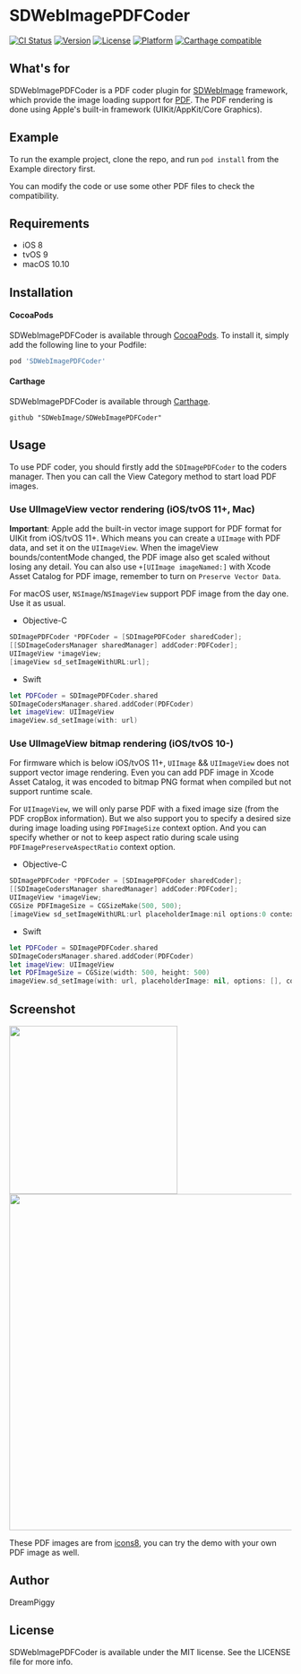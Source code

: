 # SDWebImagePDFCoder

[![CI Status](https://img.shields.io/travis/SDWebImage/SDWebImagePDFCoder.svg?style=flat)](https://travis-ci.org/SDWebImage/SDWebImagePDFCoder)
[![Version](https://img.shields.io/cocoapods/v/SDWebImagePDFCoder.svg?style=flat)](https://cocoapods.org/pods/SDWebImagePDFCoder)
[![License](https://img.shields.io/cocoapods/l/SDWebImagePDFCoder.svg?style=flat)](https://cocoapods.org/pods/SDWebImagePDFCoder)
[![Platform](https://img.shields.io/cocoapods/p/SDWebImagePDFCoder.svg?style=flat)](https://cocoapods.org/pods/SDWebImagePDFCoder)
[![Carthage compatible](https://img.shields.io/badge/Carthage-compatible-4BC51D.svg?style=flat)](https://github.com/SDWebImage/SDWebImagePDFCoder)

## What's for
SDWebImagePDFCoder is a PDF coder plugin for [SDWebImage](https://github.com/rs/SDWebImage/) framework, which provide the image loading support for [PDF](https://en.wikipedia.org/wiki/Scalable_Vector_Graphics). The PDF rendering is done using Apple's built-in framework (UIKit/AppKit/Core Graphics).

## Example

To run the example project, clone the repo, and run `pod install` from the Example directory first.

You can modify the code or use some other PDF files to check the compatibility.

## Requirements

+ iOS 8
+ tvOS 9
+ macOS 10.10

## Installation

#### CocoaPods

SDWebImagePDFCoder is available through [CocoaPods](https://cocoapods.org). To install
it, simply add the following line to your Podfile:

```ruby
pod 'SDWebImagePDFCoder'
```

#### Carthage

SDWebImagePDFCoder is available through [Carthage](https://github.com/Carthage/Carthage).

```
github "SDWebImage/SDWebImagePDFCoder"
```

## Usage

To use PDF coder, you should firstly add the `SDImagePDFCoder` to the coders manager. Then you can call the View Category method to start load PDF images.

### Use UIImageView vector rendering (iOS/tvOS 11+, Mac)

**Important**: Apple add the built-in vector image support for PDF format  for UIKit from iOS/tvOS 11+. Which means you can create a `UIImage` with PDF data, and set it on the `UIImageView`. When the imageView bounds/contentMode changed, the PDF image also get scaled without losing any detail. You can also use `+[UIImage imageNamed:]` with Xcode Asset Catalog for PDF image, remember to turn on `Preserve Vector Data`.

For macOS user, `NSImage`/`NSImageView` support PDF image from the day one. Use it as usual.

+ Objective-C

```objectivec
SDImagePDFCoder *PDFCoder = [SDImagePDFCoder sharedCoder];
[[SDImageCodersManager sharedManager] addCoder:PDFCoder];
UIImageView *imageView;
[imageView sd_setImageWithURL:url];
```

+ Swift

```swift
let PDFCoder = SDImagePDFCoder.shared
SDImageCodersManager.shared.addCoder(PDFCoder)
let imageView: UIImageView
imageView.sd_setImage(with: url)
```

### Use UIImageView bitmap rendering (iOS/tvOS 10-)

For firmware which is below iOS/tvOS 11+, `UIImage` && `UIImageView` does not support vector image rendering. Even you can add PDF image in Xcode Asset Catalog, it was encoded to bitmap PNG format when compiled but not support runtime scale. 

For `UIImageView`, we will only parse PDF with a fixed image size (from the PDF cropBox information). But we also support you to specify a desired size during image loading using `PDFImageSize` context option. And you can specify whether or not to keep aspect ratio during scale using `PDFImagePreserveAspectRatio` context option.

+ Objective-C

```objectivec
SDImagePDFCoder *PDFCoder = [SDImagePDFCoder sharedCoder];
[[SDImageCodersManager sharedManager] addCoder:PDFCoder];
UIImageView *imageView;
CGSize PDFImageSize = CGSizeMake(500, 500);
[imageView sd_setImageWithURL:url placeholderImage:nil options:0 context:@{SDWebImageContextPDFImageSize : @(PDFImageSize)];
```

+ Swift

```swift
let PDFCoder = SDImagePDFCoder.shared
SDImageCodersManager.shared.addCoder(PDFCoder)
let imageView: UIImageView
let PDFImageSize = CGSize(width: 500, height: 500)
imageView.sd_setImage(with: url, placeholderImage: nil, options: [], context: [.pdfImageSize : PDFImageSize])
```

## Screenshot

<img src="https://raw.githubusercontent.com/SDWebImage/SDWebImagePDFCoder/master/Example/Screenshot/PDFDemo.png" width="300" />
<img src="https://raw.githubusercontent.com/SDWebImage/SDWebImagePDFCoder/master/Example/Screenshot/PDFDemo-macOS.png" width="600" />

These PDF images are from [icons8](https://github.com/icons8/flat-color-icons/tree/master/pdf), you can try the demo with your own PDF image as well.

## Author

DreamPiggy

## License

SDWebImagePDFCoder is available under the MIT license. See the LICENSE file for more info.



